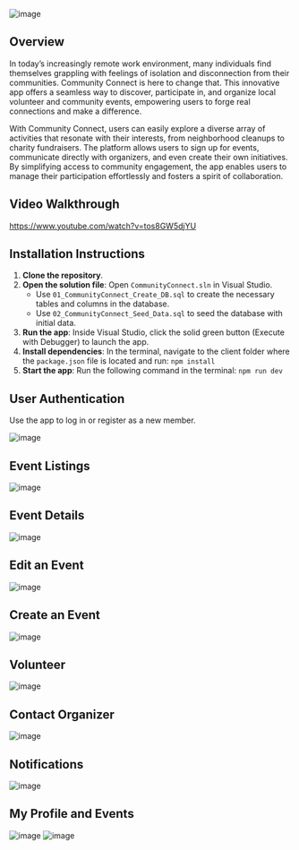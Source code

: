   ![image](CommunityConnect/wwwroot/assets/images/cclogo3.png)
## Overview
In today’s increasingly remote work environment, many individuals find themselves grappling with feelings of isolation and disconnection from their communities. Community Connect is here to change that. This innovative app offers a seamless way to discover, participate in, and organize local volunteer and community events, empowering users to forge real connections and make a difference.

With Community Connect, users can easily explore a diverse array of activities that resonate with their interests, from neighborhood cleanups to charity fundraisers. The platform allows users to sign up for events, communicate directly with organizers, and even create their own initiatives. By simplifying access to community engagement, the app enables users to manage their participation effortlessly and fosters a spirit of collaboration.


## Video Walkthrough
https://www.youtube.com/watch?v=tos8GW5djYU

## Installation Instructions

1. **Clone the repository**.
2. **Open the solution file**: Open `CommunityConnect.sln` in Visual Studio.
    - Use `01_CommunityConnect_Create_DB.sql` to create the necessary tables and columns in the database.
    - Use `02_CommunityConnect_Seed_Data.sql` to seed the database with initial data.
3. **Run the app**: Inside Visual Studio, click the solid green button (Execute with Debugger) to launch the app.
4. **Install dependencies**: In the terminal, navigate to the client folder where the `package.json` file is located and run:
   `npm install`
5. **Start the app**: Run the following command in the terminal:
   `npm run dev`

## User Authentication
Use the app to log in or register as a new member.

![image](CommunityConnect/wwwroot/assets/images/login.png)

## Event Listings
![image](CommunityConnect/wwwroot/assets/images/register.png)

## Event Details
![image](CommunityConnect/wwwroot/assets/images/event-details.png)

## Edit an Event
![image](CommunityConnect/wwwroot/assets/images/edit-events.png)

## Create an Event
![image](CommunityConnect/wwwroot/assets/images/organize-event.png)

## Volunteer
![image](CommunityConnect/wwwroot/assets/images/volunteer-list.png)

## Contact Organizer
![image](CommunityConnect/wwwroot/assets/images/contact-list.png)

## Notifications 
![image](CommunityConnect/wwwroot/assets/images/notifications.png)


## My Profile and Events
![image](CommunityConnect/wwwroot/assets/images/profile.png)
![image](CommunityConnect/wwwroot/assets/images/my-events.png)
